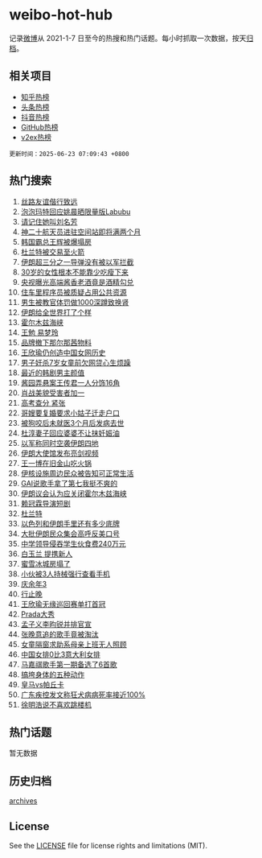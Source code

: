 # weibo-hot-hub

记录[微博](https://www.weibo.com)从 2021-1-7 日至今的热搜和热门话题。每小时抓取一次数据，按天[归档](archives)。

## 相关项目

- [知乎热榜](https://github.com/lonnyzhang423/zhihu-hot-hub)
- [头条热榜](https://github.com/lonnyzhang423/toutiao-hot-hub)
- [抖音热榜](https://github.com/lonnyzhang423/douyin-hot-hub)
- [GitHub热榜](https://github.com/lonnyzhang423/github-hot-hub)
- [v2ex热榜](https://github.com/lonnyzhang423/v2ex-hot-hub)


`更新时间：2025-06-23 07:09:43 +0800`

## 热门搜索

1. [丝路友谊偕行致远](https://m.weibo.cn/search?containerid=100103type%3D1%26t%3D10%26q%3D%23%E4%B8%9D%E8%B7%AF%E5%8F%8B%E8%B0%8A%E5%81%95%E8%A1%8C%E8%87%B4%E8%BF%9C%23&stream_entry_id=51&isnewpage=1&extparam=seat%3D1%26pos%3D0%26cate%3D10103%26c_type%3D51%26q%3D%2523%25E4%25B8%259D%25E8%25B7%25AF%25E5%258F%258B%25E8%25B0%258A%25E5%2581%2595%25E8%25A1%258C%25E8%2587%25B4%25E8%25BF%259C%2523%26filter_type%3Drealtimehot%26stream_entry_id%3D51%26dgr%3D0%26display_time%3D1750633782%26pre_seqid%3D1750633782227021783943)
1. [泡泡玛特回应姚晨晒限量版Labubu](https://m.weibo.cn/search?containerid=100103type%3D1%26t%3D10%26q%3D%23%E6%B3%A1%E6%B3%A1%E7%8E%9B%E7%89%B9%E5%9B%9E%E5%BA%94%E5%A7%9A%E6%99%A8%E6%99%92%E9%99%90%E9%87%8F%E7%89%88Labubu%23&stream_entry_id=31&isnewpage=1&extparam=seat%3D1%26pos%3D0%26cate%3D5001%26realpos%3D1%26q%3D%2523%25E6%25B3%25A1%25E6%25B3%25A1%25E7%258E%259B%25E7%2589%25B9%25E5%259B%259E%25E5%25BA%2594%25E5%25A7%259A%25E6%2599%25A8%25E6%2599%2592%25E9%2599%2590%25E9%2587%258F%25E7%2589%2588Labubu%2523%26dgr%3D0%26flag%3D0%26c_type%3D31%26lcate%3D5001%26filter_type%3Drealtimehot%26stream_entry_id%3D31%26band_rank%3D1%26display_time%3D1750633782%26pre_seqid%3D1750633782227021783943)
1. [请记住她叫刘名芳](https://m.weibo.cn/search?containerid=100103type%3D1%26t%3D10%26q%3D%23%E8%AF%B7%E8%AE%B0%E4%BD%8F%E5%A5%B9%E5%8F%AB%E5%88%98%E5%90%8D%E8%8A%B3%23&stream_entry_id=31&isnewpage=1&extparam=seat%3D1%26pos%3D1%26cate%3D5001%26realpos%3D2%26q%3D%2523%25E8%25AF%25B7%25E8%25AE%25B0%25E4%25BD%258F%25E5%25A5%25B9%25E5%258F%25AB%25E5%2588%2598%25E5%2590%258D%25E8%258A%25B3%2523%26dgr%3D0%26flag%3D32768%26c_type%3D31%26lcate%3D5001%26filter_type%3Drealtimehot%26stream_entry_id%3D31%26band_rank%3D2%26display_time%3D1750633782%26pre_seqid%3D1750633782227021783943)
1. [神二十航天员进驻空间站即将满两个月](https://m.weibo.cn/search?containerid=100103type%3D1%26t%3D10%26q%3D%23%E7%A5%9E%E4%BA%8C%E5%8D%81%E8%88%AA%E5%A4%A9%E5%91%98%E8%BF%9B%E9%A9%BB%E7%A9%BA%E9%97%B4%E7%AB%99%E5%8D%B3%E5%B0%86%E6%BB%A1%E4%B8%A4%E4%B8%AA%E6%9C%88%23&stream_entry_id=31&isnewpage=1&extparam=seat%3D1%26pos%3D2%26cate%3D5001%26realpos%3D3%26q%3D%2523%25E7%25A5%259E%25E4%25BA%258C%25E5%258D%2581%25E8%2588%25AA%25E5%25A4%25A9%25E5%2591%2598%25E8%25BF%259B%25E9%25A9%25BB%25E7%25A9%25BA%25E9%2597%25B4%25E7%25AB%2599%25E5%258D%25B3%25E5%25B0%2586%25E6%25BB%25A1%25E4%25B8%25A4%25E4%25B8%25AA%25E6%259C%2588%2523%26dgr%3D0%26flag%3D0%26c_type%3D31%26lcate%3D5001%26filter_type%3Drealtimehot%26stream_entry_id%3D31%26band_rank%3D3%26display_time%3D1750633782%26pre_seqid%3D1750633782227021783943)
1. [韩国霸总王辉被爆塌房](https://m.weibo.cn/search?containerid=100103type%3D1%26t%3D10%26q%3D%23%E9%9F%A9%E5%9B%BD%E9%9C%B8%E6%80%BB%E7%8E%8B%E8%BE%89%E8%A2%AB%E7%88%86%E5%A1%8C%E6%88%BF%23&stream_entry_id=31&isnewpage=1&extparam=seat%3D1%26pos%3D3%26cate%3D5001%26realpos%3D4%26q%3D%2523%25E9%259F%25A9%25E5%259B%25BD%25E9%259C%25B8%25E6%2580%25BB%25E7%258E%258B%25E8%25BE%2589%25E8%25A2%25AB%25E7%2588%2586%25E5%25A1%258C%25E6%2588%25BF%2523%26dgr%3D0%26flag%3D2%26c_type%3D31%26lcate%3D5001%26filter_type%3Drealtimehot%26stream_entry_id%3D31%26band_rank%3D4%26display_time%3D1750633782%26pre_seqid%3D1750633782227021783943)
1. [杜兰特被交易至火箭](https://m.weibo.cn/search?containerid=100103type%3D1%26t%3D10%26q%3D%23%E6%9D%9C%E5%85%B0%E7%89%B9%E8%A2%AB%E4%BA%A4%E6%98%93%E8%87%B3%E7%81%AB%E7%AE%AD%23&stream_entry_id=31&isnewpage=1&extparam=seat%3D1%26pos%3D4%26cate%3D5001%26realpos%3D5%26q%3D%2523%25E6%259D%259C%25E5%2585%25B0%25E7%2589%25B9%25E8%25A2%25AB%25E4%25BA%25A4%25E6%2598%2593%25E8%2587%25B3%25E7%2581%25AB%25E7%25AE%25AD%2523%26dgr%3D0%26flag%3D0%26c_type%3D31%26lcate%3D5001%26filter_type%3Drealtimehot%26stream_entry_id%3D31%26band_rank%3D5%26display_time%3D1750633782%26pre_seqid%3D1750633782227021783943)
1. [伊朗超三分之一导弹没有被以军拦截](https://m.weibo.cn/search?containerid=100103type%3D1%26t%3D10%26q%3D%23%E4%BC%8A%E6%9C%97%E8%B6%85%E4%B8%89%E5%88%86%E4%B9%8B%E4%B8%80%E5%AF%BC%E5%BC%B9%E6%B2%A1%E6%9C%89%E8%A2%AB%E4%BB%A5%E5%86%9B%E6%8B%A6%E6%88%AA%23&stream_entry_id=31&isnewpage=1&extparam=seat%3D1%26pos%3D5%26cate%3D5001%26realpos%3D6%26q%3D%2523%25E4%25BC%258A%25E6%259C%2597%25E8%25B6%2585%25E4%25B8%2589%25E5%2588%2586%25E4%25B9%258B%25E4%25B8%2580%25E5%25AF%25BC%25E5%25BC%25B9%25E6%25B2%25A1%25E6%259C%2589%25E8%25A2%25AB%25E4%25BB%25A5%25E5%2586%259B%25E6%258B%25A6%25E6%2588%25AA%2523%26dgr%3D0%26flag%3D0%26c_type%3D31%26lcate%3D5001%26filter_type%3Drealtimehot%26stream_entry_id%3D31%26band_rank%3D6%26display_time%3D1750633782%26pre_seqid%3D1750633782227021783943)
1. [30岁的女性根本不能靠少吃瘦下来](https://m.weibo.cn/search?containerid=100103type%3D1%26t%3D10%26q%3D%2330%E5%B2%81%E7%9A%84%E5%A5%B3%E6%80%A7%E6%A0%B9%E6%9C%AC%E4%B8%8D%E8%83%BD%E9%9D%A0%E5%B0%91%E5%90%83%E7%98%A6%E4%B8%8B%E6%9D%A5%23&stream_entry_id=31&isnewpage=1&extparam=seat%3D1%26pos%3D6%26cate%3D5001%26realpos%3D7%26q%3D%252330%25E5%25B2%2581%25E7%259A%2584%25E5%25A5%25B3%25E6%2580%25A7%25E6%25A0%25B9%25E6%259C%25AC%25E4%25B8%258D%25E8%2583%25BD%25E9%259D%25A0%25E5%25B0%2591%25E5%2590%2583%25E7%2598%25A6%25E4%25B8%258B%25E6%259D%25A5%2523%26dgr%3D0%26flag%3D1%26c_type%3D31%26lcate%3D5001%26filter_type%3Drealtimehot%26stream_entry_id%3D31%26band_rank%3D7%26display_time%3D1750633782%26pre_seqid%3D1750633782227021783943)
1. [央视曝光高端酱香老酒竟是酒精勾兑](https://m.weibo.cn/search?containerid=100103type%3D1%26t%3D10%26q%3D%23%E5%A4%AE%E8%A7%86%E6%9B%9D%E5%85%89%E9%AB%98%E7%AB%AF%E9%85%B1%E9%A6%99%E8%80%81%E9%85%92%E7%AB%9F%E6%98%AF%E9%85%92%E7%B2%BE%E5%8B%BE%E5%85%91%23&stream_entry_id=31&isnewpage=1&extparam=seat%3D1%26pos%3D7%26cate%3D5001%26realpos%3D8%26q%3D%2523%25E5%25A4%25AE%25E8%25A7%2586%25E6%259B%259D%25E5%2585%2589%25E9%25AB%2598%25E7%25AB%25AF%25E9%2585%25B1%25E9%25A6%2599%25E8%2580%2581%25E9%2585%2592%25E7%25AB%259F%25E6%2598%25AF%25E9%2585%2592%25E7%25B2%25BE%25E5%258B%25BE%25E5%2585%2591%2523%26dgr%3D0%26flag%3D0%26c_type%3D31%26lcate%3D5001%26filter_type%3Drealtimehot%26stream_entry_id%3D31%26band_rank%3D8%26display_time%3D1750633782%26pre_seqid%3D1750633782227021783943)
1. [住车里程序员被质疑占用公共资源](https://m.weibo.cn/search?containerid=100103type%3D1%26t%3D10%26q%3D%23%E4%BD%8F%E8%BD%A6%E9%87%8C%E7%A8%8B%E5%BA%8F%E5%91%98%E8%A2%AB%E8%B4%A8%E7%96%91%E5%8D%A0%E7%94%A8%E5%85%AC%E5%85%B1%E8%B5%84%E6%BA%90%23&stream_entry_id=31&isnewpage=1&extparam=seat%3D1%26pos%3D8%26cate%3D5001%26realpos%3D9%26q%3D%2523%25E4%25BD%258F%25E8%25BD%25A6%25E9%2587%258C%25E7%25A8%258B%25E5%25BA%258F%25E5%2591%2598%25E8%25A2%25AB%25E8%25B4%25A8%25E7%2596%2591%25E5%258D%25A0%25E7%2594%25A8%25E5%2585%25AC%25E5%2585%25B1%25E8%25B5%2584%25E6%25BA%2590%2523%26dgr%3D0%26flag%3D1%26c_type%3D31%26lcate%3D5001%26filter_type%3Drealtimehot%26stream_entry_id%3D31%26band_rank%3D9%26display_time%3D1750633782%26pre_seqid%3D1750633782227021783943)
1. [男生被教官体罚做1000深蹲致换肾](https://m.weibo.cn/search?containerid=100103type%3D1%26t%3D10%26q%3D%23%E7%94%B7%E7%94%9F%E8%A2%AB%E6%95%99%E5%AE%98%E4%BD%93%E7%BD%9A%E5%81%9A1000%E6%B7%B1%E8%B9%B2%E8%87%B4%E6%8D%A2%E8%82%BE%23&stream_entry_id=31&isnewpage=1&extparam=seat%3D1%26pos%3D9%26cate%3D5001%26realpos%3D10%26q%3D%2523%25E7%2594%25B7%25E7%2594%259F%25E8%25A2%25AB%25E6%2595%2599%25E5%25AE%2598%25E4%25BD%2593%25E7%25BD%259A%25E5%2581%259A1000%25E6%25B7%25B1%25E8%25B9%25B2%25E8%2587%25B4%25E6%258D%25A2%25E8%2582%25BE%2523%26dgr%3D0%26flag%3D0%26c_type%3D31%26lcate%3D5001%26filter_type%3Drealtimehot%26stream_entry_id%3D31%26band_rank%3D10%26display_time%3D1750633782%26pre_seqid%3D1750633782227021783943)
1. [伊朗给全世界打了个样](https://m.weibo.cn/search?containerid=100103type%3D1%26t%3D10%26q%3D%E4%BC%8A%E6%9C%97%E7%BB%99%E5%85%A8%E4%B8%96%E7%95%8C%E6%89%93%E4%BA%86%E4%B8%AA%E6%A0%B7&stream_entry_id=31&isnewpage=1&extparam=seat%3D1%26pos%3D10%26cate%3D5001%26realpos%3D11%26q%3D%25E4%25BC%258A%25E6%259C%2597%25E7%25BB%2599%25E5%2585%25A8%25E4%25B8%2596%25E7%2595%258C%25E6%2589%2593%25E4%25BA%2586%25E4%25B8%25AA%25E6%25A0%25B7%26dgr%3D0%26flag%3D2%26c_type%3D31%26lcate%3D5001%26filter_type%3Drealtimehot%26stream_entry_id%3D31%26band_rank%3D11%26display_time%3D1750633782%26pre_seqid%3D1750633782227021783943)
1. [霍尔木兹海峡](https://m.weibo.cn/search?containerid=100103type%3D1%26t%3D10%26q%3D%E9%9C%8D%E5%B0%94%E6%9C%A8%E5%85%B9%E6%B5%B7%E5%B3%A1&stream_entry_id=31&isnewpage=1&extparam=seat%3D1%26pos%3D11%26cate%3D5001%26realpos%3D12%26q%3D%25E9%259C%258D%25E5%25B0%2594%25E6%259C%25A8%25E5%2585%25B9%25E6%25B5%25B7%25E5%25B3%25A1%26dgr%3D0%26flag%3D2%26c_type%3D31%26lcate%3D5001%26filter_type%3Drealtimehot%26stream_entry_id%3D31%26band_rank%3D12%26display_time%3D1750633782%26pre_seqid%3D1750633782227021783943)
1. [王勉 易梦玲](https://m.weibo.cn/search?containerid=100103type%3D1%26t%3D10%26q%3D%E7%8E%8B%E5%8B%89+%E6%98%93%E6%A2%A6%E7%8E%B2&stream_entry_id=31&isnewpage=1&extparam=seat%3D1%26pos%3D12%26cate%3D5001%26realpos%3D13%26q%3D%25E7%258E%258B%25E5%258B%2589%2520%25E6%2598%2593%25E6%25A2%25A6%25E7%258E%25B2%26dgr%3D0%26flag%3D2%26c_type%3D31%26lcate%3D5001%26filter_type%3Drealtimehot%26stream_entry_id%3D31%26band_rank%3D13%26display_time%3D1750633782%26pre_seqid%3D1750633782227021783943)
1. [品牌撤下那尔那茜物料](https://m.weibo.cn/search?containerid=100103type%3D1%26t%3D10%26q%3D%E5%93%81%E7%89%8C%E6%92%A4%E4%B8%8B%E9%82%A3%E5%B0%94%E9%82%A3%E8%8C%9C%E7%89%A9%E6%96%99&stream_entry_id=31&isnewpage=1&extparam=seat%3D1%26pos%3D13%26cate%3D5001%26realpos%3D14%26q%3D%25E5%2593%2581%25E7%2589%258C%25E6%2592%25A4%25E4%25B8%258B%25E9%2582%25A3%25E5%25B0%2594%25E9%2582%25A3%25E8%258C%259C%25E7%2589%25A9%25E6%2596%2599%26dgr%3D0%26flag%3D0%26c_type%3D31%26lcate%3D5001%26filter_type%3Drealtimehot%26stream_entry_id%3D31%26band_rank%3D14%26display_time%3D1750633782%26pre_seqid%3D1750633782227021783943)
1. [王欣瑜仍创造中国女网历史](https://m.weibo.cn/search?containerid=100103type%3D1%26t%3D10%26q%3D%23%E7%8E%8B%E6%AC%A3%E7%91%9C%E4%BB%8D%E5%88%9B%E9%80%A0%E4%B8%AD%E5%9B%BD%E5%A5%B3%E7%BD%91%E5%8E%86%E5%8F%B2%23&stream_entry_id=31&isnewpage=1&extparam=seat%3D1%26pos%3D14%26cate%3D5001%26realpos%3D15%26q%3D%2523%25E7%258E%258B%25E6%25AC%25A3%25E7%2591%259C%25E4%25BB%258D%25E5%2588%259B%25E9%2580%25A0%25E4%25B8%25AD%25E5%259B%25BD%25E5%25A5%25B3%25E7%25BD%2591%25E5%258E%2586%25E5%258F%25B2%2523%26dgr%3D0%26flag%3D0%26c_type%3D31%26lcate%3D5001%26filter_type%3Drealtimehot%26stream_entry_id%3D31%26band_rank%3D15%26display_time%3D1750633782%26pre_seqid%3D1750633782227021783943)
1. [男子奸杀7岁女童前欠网贷心生烦躁](https://m.weibo.cn/search?containerid=100103type%3D1%26t%3D10%26q%3D%23%E7%94%B7%E5%AD%90%E5%A5%B8%E6%9D%807%E5%B2%81%E5%A5%B3%E7%AB%A5%E5%89%8D%E6%AC%A0%E7%BD%91%E8%B4%B7%E5%BF%83%E7%94%9F%E7%83%A6%E8%BA%81%23&stream_entry_id=31&isnewpage=1&extparam=seat%3D1%26pos%3D15%26cate%3D5001%26realpos%3D16%26q%3D%2523%25E7%2594%25B7%25E5%25AD%2590%25E5%25A5%25B8%25E6%259D%25807%25E5%25B2%2581%25E5%25A5%25B3%25E7%25AB%25A5%25E5%2589%258D%25E6%25AC%25A0%25E7%25BD%2591%25E8%25B4%25B7%25E5%25BF%2583%25E7%2594%259F%25E7%2583%25A6%25E8%25BA%2581%2523%26dgr%3D0%26flag%3D0%26c_type%3D31%26lcate%3D5001%26filter_type%3Drealtimehot%26stream_entry_id%3D31%26band_rank%3D16%26display_time%3D1750633782%26pre_seqid%3D1750633782227021783943)
1. [最近的韩剧男主颜值](https://m.weibo.cn/search?containerid=100103type%3D1%26t%3D10%26q%3D%23%E6%9C%80%E8%BF%91%E7%9A%84%E9%9F%A9%E5%89%A7%E7%94%B7%E4%B8%BB%E9%A2%9C%E5%80%BC%23&stream_entry_id=31&isnewpage=1&extparam=seat%3D1%26pos%3D16%26cate%3D5001%26realpos%3D17%26q%3D%2523%25E6%259C%2580%25E8%25BF%2591%25E7%259A%2584%25E9%259F%25A9%25E5%2589%25A7%25E7%2594%25B7%25E4%25B8%25BB%25E9%25A2%259C%25E5%2580%25BC%2523%26dgr%3D0%26flag%3D0%26c_type%3D31%26lcate%3D5001%26filter_type%3Drealtimehot%26stream_entry_id%3D31%26band_rank%3D17%26display_time%3D1750633782%26pre_seqid%3D1750633782227021783943)
1. [酱园弄悬案王传君一人分饰16角](https://m.weibo.cn/search?containerid=100103type%3D1%26t%3D10%26q%3D%E9%85%B1%E5%9B%AD%E5%BC%84%E6%82%AC%E6%A1%88%E7%8E%8B%E4%BC%A0%E5%90%9B%E4%B8%80%E4%BA%BA%E5%88%86%E9%A5%B016%E8%A7%92&stream_entry_id=31&isnewpage=1&extparam=seat%3D1%26pos%3D17%26cate%3D5001%26realpos%3D18%26q%3D%25E9%2585%25B1%25E5%259B%25AD%25E5%25BC%2584%25E6%2582%25AC%25E6%25A1%2588%25E7%258E%258B%25E4%25BC%25A0%25E5%2590%259B%25E4%25B8%2580%25E4%25BA%25BA%25E5%2588%2586%25E9%25A5%25B016%25E8%25A7%2592%26dgr%3D0%26flag%3D0%26c_type%3D31%26lcate%3D5001%26filter_type%3Drealtimehot%26stream_entry_id%3D31%26band_rank%3D18%26display_time%3D1750633782%26pre_seqid%3D1750633782227021783943)
1. [肖战美貌受害者加一](https://m.weibo.cn/search?containerid=100103type%3D1%26t%3D10%26q%3D%E8%82%96%E6%88%98%E7%BE%8E%E8%B2%8C%E5%8F%97%E5%AE%B3%E8%80%85%E5%8A%A0%E4%B8%80&stream_entry_id=31&isnewpage=1&extparam=seat%3D1%26pos%3D18%26cate%3D5001%26realpos%3D19%26q%3D%25E8%2582%2596%25E6%2588%2598%25E7%25BE%258E%25E8%25B2%258C%25E5%258F%2597%25E5%25AE%25B3%25E8%2580%2585%25E5%258A%25A0%25E4%25B8%2580%26dgr%3D0%26flag%3D0%26c_type%3D31%26lcate%3D5001%26filter_type%3Drealtimehot%26stream_entry_id%3D31%26band_rank%3D19%26display_time%3D1750633782%26pre_seqid%3D1750633782227021783943)
1. [高考查分 紧张](https://m.weibo.cn/search?containerid=100103type%3D1%26t%3D10%26q%3D%E9%AB%98%E8%80%83%E6%9F%A5%E5%88%86+%E7%B4%A7%E5%BC%A0&stream_entry_id=31&isnewpage=1&extparam=seat%3D1%26pos%3D19%26cate%3D5001%26realpos%3D20%26q%3D%25E9%25AB%2598%25E8%2580%2583%25E6%259F%25A5%25E5%2588%2586%2520%25E7%25B4%25A7%25E5%25BC%25A0%26dgr%3D0%26flag%3D0%26c_type%3D31%26lcate%3D5001%26filter_type%3Drealtimehot%26stream_entry_id%3D31%26band_rank%3D20%26display_time%3D1750633782%26pre_seqid%3D1750633782227021783943)
1. [哥嫂要复婚要求小姑子迁走户口](https://m.weibo.cn/search?containerid=100103type%3D1%26t%3D10%26q%3D%23%E5%93%A5%E5%AB%82%E8%A6%81%E5%A4%8D%E5%A9%9A%E8%A6%81%E6%B1%82%E5%B0%8F%E5%A7%91%E5%AD%90%E8%BF%81%E8%B5%B0%E6%88%B7%E5%8F%A3%23&stream_entry_id=31&isnewpage=1&extparam=seat%3D1%26pos%3D20%26cate%3D5001%26realpos%3D21%26q%3D%2523%25E5%2593%25A5%25E5%25AB%2582%25E8%25A6%2581%25E5%25A4%258D%25E5%25A9%259A%25E8%25A6%2581%25E6%25B1%2582%25E5%25B0%258F%25E5%25A7%2591%25E5%25AD%2590%25E8%25BF%2581%25E8%25B5%25B0%25E6%2588%25B7%25E5%258F%25A3%2523%26dgr%3D0%26flag%3D0%26c_type%3D31%26lcate%3D5001%26filter_type%3Drealtimehot%26stream_entry_id%3D31%26band_rank%3D21%26display_time%3D1750633782%26pre_seqid%3D1750633782227021783943)
1. [被狗咬后未就医3个月后发病去世](https://m.weibo.cn/search?containerid=100103type%3D1%26t%3D10%26q%3D%23%E8%A2%AB%E7%8B%97%E5%92%AC%E5%90%8E%E6%9C%AA%E5%B0%B1%E5%8C%BB3%E4%B8%AA%E6%9C%88%E5%90%8E%E5%8F%91%E7%97%85%E5%8E%BB%E4%B8%96%23&stream_entry_id=31&isnewpage=1&extparam=seat%3D1%26pos%3D21%26cate%3D5001%26realpos%3D22%26q%3D%2523%25E8%25A2%25AB%25E7%258B%2597%25E5%2592%25AC%25E5%2590%258E%25E6%259C%25AA%25E5%25B0%25B1%25E5%258C%25BB3%25E4%25B8%25AA%25E6%259C%2588%25E5%2590%258E%25E5%258F%2591%25E7%2597%2585%25E5%258E%25BB%25E4%25B8%2596%2523%26dgr%3D0%26flag%3D0%26c_type%3D31%26lcate%3D5001%26filter_type%3Drealtimehot%26stream_entry_id%3D31%26band_rank%3D22%26display_time%3D1750633782%26pre_seqid%3D1750633782227021783943)
1. [杜淳妻子回应婆婆不让抹妊娠油](https://m.weibo.cn/search?containerid=100103type%3D1%26t%3D10%26q%3D%23%E6%9D%9C%E6%B7%B3%E5%A6%BB%E5%AD%90%E5%9B%9E%E5%BA%94%E5%A9%86%E5%A9%86%E4%B8%8D%E8%AE%A9%E6%8A%B9%E5%A6%8A%E5%A8%A0%E6%B2%B9%23&stream_entry_id=31&isnewpage=1&extparam=seat%3D1%26pos%3D22%26cate%3D5001%26realpos%3D23%26q%3D%2523%25E6%259D%259C%25E6%25B7%25B3%25E5%25A6%25BB%25E5%25AD%2590%25E5%259B%259E%25E5%25BA%2594%25E5%25A9%2586%25E5%25A9%2586%25E4%25B8%258D%25E8%25AE%25A9%25E6%258A%25B9%25E5%25A6%258A%25E5%25A8%25A0%25E6%25B2%25B9%2523%26dgr%3D0%26flag%3D1%26c_type%3D31%26lcate%3D5001%26filter_type%3Drealtimehot%26stream_entry_id%3D31%26band_rank%3D23%26display_time%3D1750633782%26pre_seqid%3D1750633782227021783943)
1. [以军称同时空袭伊朗四地](https://m.weibo.cn/search?containerid=100103type%3D1%26t%3D10%26q%3D%23%E4%BB%A5%E5%86%9B%E7%A7%B0%E5%90%8C%E6%97%B6%E7%A9%BA%E8%A2%AD%E4%BC%8A%E6%9C%97%E5%9B%9B%E5%9C%B0%23&stream_entry_id=31&isnewpage=1&extparam=seat%3D1%26pos%3D23%26cate%3D5001%26realpos%3D24%26q%3D%2523%25E4%25BB%25A5%25E5%2586%259B%25E7%25A7%25B0%25E5%2590%258C%25E6%2597%25B6%25E7%25A9%25BA%25E8%25A2%25AD%25E4%25BC%258A%25E6%259C%2597%25E5%259B%259B%25E5%259C%25B0%2523%26dgr%3D0%26flag%3D1%26c_type%3D31%26lcate%3D5001%26filter_type%3Drealtimehot%26stream_entry_id%3D31%26band_rank%3D24%26display_time%3D1750633782%26pre_seqid%3D1750633782227021783943)
1. [伊朗大使馆发布亮剑视频](https://m.weibo.cn/search?containerid=100103type%3D1%26t%3D10%26q%3D%23%E4%BC%8A%E6%9C%97%E5%A4%A7%E4%BD%BF%E9%A6%86%E5%8F%91%E5%B8%83%E4%BA%AE%E5%89%91%E8%A7%86%E9%A2%91%23&stream_entry_id=31&isnewpage=1&extparam=seat%3D1%26pos%3D24%26cate%3D5001%26realpos%3D25%26q%3D%2523%25E4%25BC%258A%25E6%259C%2597%25E5%25A4%25A7%25E4%25BD%25BF%25E9%25A6%2586%25E5%258F%2591%25E5%25B8%2583%25E4%25BA%25AE%25E5%2589%2591%25E8%25A7%2586%25E9%25A2%2591%2523%26dgr%3D0%26flag%3D0%26c_type%3D31%26lcate%3D5001%26filter_type%3Drealtimehot%26stream_entry_id%3D31%26band_rank%3D25%26display_time%3D1750633782%26pre_seqid%3D1750633782227021783943)
1. [王一博在旧金山吃火锅](https://m.weibo.cn/search?containerid=100103type%3D1%26t%3D10%26q%3D%23%E7%8E%8B%E4%B8%80%E5%8D%9A%E5%9C%A8%E6%97%A7%E9%87%91%E5%B1%B1%E5%90%83%E7%81%AB%E9%94%85%23&stream_entry_id=31&isnewpage=1&extparam=seat%3D1%26pos%3D25%26cate%3D5001%26realpos%3D26%26q%3D%2523%25E7%258E%258B%25E4%25B8%2580%25E5%258D%259A%25E5%259C%25A8%25E6%2597%25A7%25E9%2587%2591%25E5%25B1%25B1%25E5%2590%2583%25E7%2581%25AB%25E9%2594%2585%2523%26dgr%3D0%26flag%3D1%26c_type%3D31%26lcate%3D5001%26filter_type%3Drealtimehot%26stream_entry_id%3D31%26band_rank%3D26%26display_time%3D1750633782%26pre_seqid%3D1750633782227021783943)
1. [伊核设施周边民众被告知可正常生活](https://m.weibo.cn/search?containerid=100103type%3D1%26t%3D10%26q%3D%23%E4%BC%8A%E6%A0%B8%E8%AE%BE%E6%96%BD%E5%91%A8%E8%BE%B9%E6%B0%91%E4%BC%97%E8%A2%AB%E5%91%8A%E7%9F%A5%E5%8F%AF%E6%AD%A3%E5%B8%B8%E7%94%9F%E6%B4%BB%23&stream_entry_id=31&isnewpage=1&extparam=seat%3D1%26pos%3D26%26cate%3D5001%26realpos%3D27%26q%3D%2523%25E4%25BC%258A%25E6%25A0%25B8%25E8%25AE%25BE%25E6%2596%25BD%25E5%2591%25A8%25E8%25BE%25B9%25E6%25B0%2591%25E4%25BC%2597%25E8%25A2%25AB%25E5%2591%258A%25E7%259F%25A5%25E5%258F%25AF%25E6%25AD%25A3%25E5%25B8%25B8%25E7%2594%259F%25E6%25B4%25BB%2523%26dgr%3D0%26flag%3D0%26c_type%3D31%26lcate%3D5001%26filter_type%3Drealtimehot%26stream_entry_id%3D31%26band_rank%3D27%26display_time%3D1750633782%26pre_seqid%3D1750633782227021783943)
1. [GAI说歌手拿了第七我挺不爽的](https://m.weibo.cn/search?containerid=100103type%3D1%26t%3D10%26q%3DGAI%E8%AF%B4%E6%AD%8C%E6%89%8B%E6%8B%BF%E4%BA%86%E7%AC%AC%E4%B8%83%E6%88%91%E6%8C%BA%E4%B8%8D%E7%88%BD%E7%9A%84&stream_entry_id=31&isnewpage=1&extparam=seat%3D1%26pos%3D27%26cate%3D5001%26realpos%3D28%26q%3DGAI%25E8%25AF%25B4%25E6%25AD%258C%25E6%2589%258B%25E6%258B%25BF%25E4%25BA%2586%25E7%25AC%25AC%25E4%25B8%2583%25E6%2588%2591%25E6%258C%25BA%25E4%25B8%258D%25E7%2588%25BD%25E7%259A%2584%26dgr%3D0%26flag%3D0%26c_type%3D31%26lcate%3D5001%26filter_type%3Drealtimehot%26stream_entry_id%3D31%26band_rank%3D28%26display_time%3D1750633782%26pre_seqid%3D1750633782227021783943)
1. [伊朗议会认为应关闭霍尔木兹海峡](https://m.weibo.cn/search?containerid=100103type%3D1%26t%3D10%26q%3D%23%E4%BC%8A%E6%9C%97%E8%AE%AE%E4%BC%9A%E8%AE%A4%E4%B8%BA%E5%BA%94%E5%85%B3%E9%97%AD%E9%9C%8D%E5%B0%94%E6%9C%A8%E5%85%B9%E6%B5%B7%E5%B3%A1%23&stream_entry_id=31&isnewpage=1&extparam=seat%3D1%26pos%3D28%26cate%3D5001%26realpos%3D29%26q%3D%2523%25E4%25BC%258A%25E6%259C%2597%25E8%25AE%25AE%25E4%25BC%259A%25E8%25AE%25A4%25E4%25B8%25BA%25E5%25BA%2594%25E5%2585%25B3%25E9%2597%25AD%25E9%259C%258D%25E5%25B0%2594%25E6%259C%25A8%25E5%2585%25B9%25E6%25B5%25B7%25E5%25B3%25A1%2523%26dgr%3D0%26flag%3D0%26c_type%3D31%26lcate%3D5001%26filter_type%3Drealtimehot%26stream_entry_id%3D31%26band_rank%3D29%26display_time%3D1750633782%26pre_seqid%3D1750633782227021783943)
1. [赖冠霖导演短剧](https://m.weibo.cn/search?containerid=100103type%3D1%26t%3D10%26q%3D%23%E8%B5%96%E5%86%A0%E9%9C%96%E5%AF%BC%E6%BC%94%E7%9F%AD%E5%89%A7%23&stream_entry_id=31&isnewpage=1&extparam=seat%3D1%26pos%3D29%26cate%3D5001%26realpos%3D30%26q%3D%2523%25E8%25B5%2596%25E5%2586%25A0%25E9%259C%2596%25E5%25AF%25BC%25E6%25BC%2594%25E7%259F%25AD%25E5%2589%25A7%2523%26dgr%3D0%26flag%3D1%26c_type%3D31%26lcate%3D5001%26filter_type%3Drealtimehot%26stream_entry_id%3D31%26band_rank%3D30%26display_time%3D1750633782%26pre_seqid%3D1750633782227021783943)
1. [杜兰特](https://m.weibo.cn/search?containerid=100103type%3D1%26t%3D10%26q%3D%E6%9D%9C%E5%85%B0%E7%89%B9&stream_entry_id=31&isnewpage=1&extparam=seat%3D1%26pos%3D30%26cate%3D5001%26realpos%3D31%26q%3D%25E6%259D%259C%25E5%2585%25B0%25E7%2589%25B9%26dgr%3D0%26flag%3D0%26c_type%3D31%26lcate%3D5001%26filter_type%3Drealtimehot%26stream_entry_id%3D31%26band_rank%3D31%26display_time%3D1750633782%26pre_seqid%3D1750633782227021783943)
1. [以色列和伊朗手里还有多少底牌](https://m.weibo.cn/search?containerid=100103type%3D1%26t%3D10%26q%3D%23%E4%BB%A5%E8%89%B2%E5%88%97%E5%92%8C%E4%BC%8A%E6%9C%97%E6%89%8B%E9%87%8C%E8%BF%98%E6%9C%89%E5%A4%9A%E5%B0%91%E5%BA%95%E7%89%8C%23&stream_entry_id=31&isnewpage=1&extparam=seat%3D1%26pos%3D31%26cate%3D5001%26realpos%3D32%26q%3D%2523%25E4%25BB%25A5%25E8%2589%25B2%25E5%2588%2597%25E5%2592%258C%25E4%25BC%258A%25E6%259C%2597%25E6%2589%258B%25E9%2587%258C%25E8%25BF%2598%25E6%259C%2589%25E5%25A4%259A%25E5%25B0%2591%25E5%25BA%2595%25E7%2589%258C%2523%26dgr%3D0%26flag%3D0%26c_type%3D31%26lcate%3D5001%26filter_type%3Drealtimehot%26stream_entry_id%3D31%26band_rank%3D32%26display_time%3D1750633782%26pre_seqid%3D1750633782227021783943)
1. [大批伊朗民众集会高呼反美口号](https://m.weibo.cn/search?containerid=100103type%3D1%26t%3D10%26q%3D%23%E5%A4%A7%E6%89%B9%E4%BC%8A%E6%9C%97%E6%B0%91%E4%BC%97%E9%9B%86%E4%BC%9A%E9%AB%98%E5%91%BC%E5%8F%8D%E7%BE%8E%E5%8F%A3%E5%8F%B7%23&stream_entry_id=31&isnewpage=1&extparam=seat%3D1%26pos%3D32%26cate%3D5001%26realpos%3D33%26q%3D%2523%25E5%25A4%25A7%25E6%2589%25B9%25E4%25BC%258A%25E6%259C%2597%25E6%25B0%2591%25E4%25BC%2597%25E9%259B%2586%25E4%25BC%259A%25E9%25AB%2598%25E5%2591%25BC%25E5%258F%258D%25E7%25BE%258E%25E5%258F%25A3%25E5%258F%25B7%2523%26dgr%3D0%26flag%3D0%26c_type%3D31%26lcate%3D5001%26filter_type%3Drealtimehot%26stream_entry_id%3D31%26band_rank%3D33%26display_time%3D1750633782%26pre_seqid%3D1750633782227021783943)
1. [中学领导侵吞学生伙食费240万元](https://m.weibo.cn/search?containerid=100103type%3D1%26t%3D10%26q%3D%23%E4%B8%AD%E5%AD%A6%E9%A2%86%E5%AF%BC%E4%BE%B5%E5%90%9E%E5%AD%A6%E7%94%9F%E4%BC%99%E9%A3%9F%E8%B4%B9240%E4%B8%87%E5%85%83%23&stream_entry_id=31&isnewpage=1&extparam=seat%3D1%26pos%3D33%26cate%3D5001%26realpos%3D34%26q%3D%2523%25E4%25B8%25AD%25E5%25AD%25A6%25E9%25A2%2586%25E5%25AF%25BC%25E4%25BE%25B5%25E5%2590%259E%25E5%25AD%25A6%25E7%2594%259F%25E4%25BC%2599%25E9%25A3%259F%25E8%25B4%25B9240%25E4%25B8%2587%25E5%2585%2583%2523%26dgr%3D0%26flag%3D0%26c_type%3D31%26lcate%3D5001%26filter_type%3Drealtimehot%26stream_entry_id%3D31%26band_rank%3D34%26display_time%3D1750633782%26pre_seqid%3D1750633782227021783943)
1. [白玉兰 提携新人](https://m.weibo.cn/search?containerid=100103type%3D1%26t%3D10%26q%3D%E7%99%BD%E7%8E%89%E5%85%B0+%E6%8F%90%E6%90%BA%E6%96%B0%E4%BA%BA&stream_entry_id=31&isnewpage=1&extparam=seat%3D1%26pos%3D34%26cate%3D5001%26realpos%3D35%26q%3D%25E7%2599%25BD%25E7%258E%2589%25E5%2585%25B0%2520%25E6%258F%2590%25E6%2590%25BA%25E6%2596%25B0%25E4%25BA%25BA%26dgr%3D0%26flag%3D0%26c_type%3D31%26lcate%3D5001%26filter_type%3Drealtimehot%26stream_entry_id%3D31%26band_rank%3D35%26display_time%3D1750633782%26pre_seqid%3D1750633782227021783943)
1. [蜜雪冰城房塌了](https://m.weibo.cn/search?containerid=100103type%3D1%26t%3D10%26q%3D%E8%9C%9C%E9%9B%AA%E5%86%B0%E5%9F%8E%E6%88%BF%E5%A1%8C%E4%BA%86&stream_entry_id=31&isnewpage=1&extparam=seat%3D1%26pos%3D35%26cate%3D5001%26realpos%3D36%26q%3D%25E8%259C%259C%25E9%259B%25AA%25E5%2586%25B0%25E5%259F%258E%25E6%2588%25BF%25E5%25A1%258C%25E4%25BA%2586%26dgr%3D0%26flag%3D0%26c_type%3D31%26lcate%3D5001%26filter_type%3Drealtimehot%26stream_entry_id%3D31%26band_rank%3D36%26display_time%3D1750633782%26pre_seqid%3D1750633782227021783943)
1. [小伙被3人持械强行查看手机](https://m.weibo.cn/search?containerid=100103type%3D1%26t%3D10%26q%3D%23%E5%B0%8F%E4%BC%99%E8%A2%AB3%E4%BA%BA%E6%8C%81%E6%A2%B0%E5%BC%BA%E8%A1%8C%E6%9F%A5%E7%9C%8B%E6%89%8B%E6%9C%BA%23&stream_entry_id=31&isnewpage=1&extparam=seat%3D1%26pos%3D36%26cate%3D5001%26realpos%3D37%26q%3D%2523%25E5%25B0%258F%25E4%25BC%2599%25E8%25A2%25AB3%25E4%25BA%25BA%25E6%258C%2581%25E6%25A2%25B0%25E5%25BC%25BA%25E8%25A1%258C%25E6%259F%25A5%25E7%259C%258B%25E6%2589%258B%25E6%259C%25BA%2523%26dgr%3D0%26flag%3D1%26c_type%3D31%26lcate%3D5001%26filter_type%3Drealtimehot%26stream_entry_id%3D31%26band_rank%3D37%26display_time%3D1750633782%26pre_seqid%3D1750633782227021783943)
1. [庆余年3](https://m.weibo.cn/search?containerid=100103type%3D1%26t%3D10%26q%3D%E5%BA%86%E4%BD%99%E5%B9%B43&stream_entry_id=31&isnewpage=1&extparam=seat%3D1%26pos%3D37%26cate%3D5001%26realpos%3D38%26q%3D%25E5%25BA%2586%25E4%25BD%2599%25E5%25B9%25B43%26dgr%3D0%26flag%3D0%26c_type%3D31%26lcate%3D5001%26filter_type%3Drealtimehot%26stream_entry_id%3D31%26band_rank%3D38%26display_time%3D1750633782%26pre_seqid%3D1750633782227021783943)
1. [行止晚](https://m.weibo.cn/search?containerid=100103type%3D1%26t%3D10%26q%3D%E8%A1%8C%E6%AD%A2%E6%99%9A&stream_entry_id=31&isnewpage=1&extparam=seat%3D1%26pos%3D38%26cate%3D5001%26realpos%3D39%26q%3D%25E8%25A1%258C%25E6%25AD%25A2%25E6%2599%259A%26dgr%3D0%26flag%3D0%26c_type%3D31%26lcate%3D5001%26filter_type%3Drealtimehot%26stream_entry_id%3D31%26band_rank%3D39%26display_time%3D1750633782%26pre_seqid%3D1750633782227021783943)
1. [王欣瑜无缘巡回赛单打首冠](https://m.weibo.cn/search?containerid=100103type%3D1%26t%3D10%26q%3D%23%E7%8E%8B%E6%AC%A3%E7%91%9C%E6%97%A0%E7%BC%98%E5%B7%A1%E5%9B%9E%E8%B5%9B%E5%8D%95%E6%89%93%E9%A6%96%E5%86%A0%23&stream_entry_id=31&isnewpage=1&extparam=seat%3D1%26pos%3D39%26cate%3D5001%26realpos%3D40%26q%3D%2523%25E7%258E%258B%25E6%25AC%25A3%25E7%2591%259C%25E6%2597%25A0%25E7%25BC%2598%25E5%25B7%25A1%25E5%259B%259E%25E8%25B5%259B%25E5%258D%2595%25E6%2589%2593%25E9%25A6%2596%25E5%2586%25A0%2523%26dgr%3D0%26flag%3D1%26c_type%3D31%26lcate%3D5001%26filter_type%3Drealtimehot%26stream_entry_id%3D31%26band_rank%3D40%26display_time%3D1750633782%26pre_seqid%3D1750633782227021783943)
1. [Prada大秀](https://m.weibo.cn/search?containerid=100103type%3D1%26t%3D10%26q%3DPrada%E5%A4%A7%E7%A7%80&stream_entry_id=31&isnewpage=1&extparam=seat%3D1%26pos%3D40%26cate%3D5001%26realpos%3D41%26q%3DPrada%25E5%25A4%25A7%25E7%25A7%2580%26dgr%3D0%26flag%3D0%26c_type%3D31%26lcate%3D5001%26filter_type%3Drealtimehot%26stream_entry_id%3D31%26band_rank%3D41%26display_time%3D1750633782%26pre_seqid%3D1750633782227021783943)
1. [孟子义李昀锐并排官宣](https://m.weibo.cn/search?containerid=100103type%3D1%26t%3D10%26q%3D%23%E5%AD%9F%E5%AD%90%E4%B9%89%E6%9D%8E%E6%98%80%E9%94%90%E5%B9%B6%E6%8E%92%E5%AE%98%E5%AE%A3%23&stream_entry_id=31&isnewpage=1&extparam=seat%3D1%26pos%3D41%26cate%3D5001%26realpos%3D42%26q%3D%2523%25E5%25AD%259F%25E5%25AD%2590%25E4%25B9%2589%25E6%259D%258E%25E6%2598%2580%25E9%2594%2590%25E5%25B9%25B6%25E6%258E%2592%25E5%25AE%2598%25E5%25AE%25A3%2523%26dgr%3D0%26flag%3D1%26c_type%3D31%26lcate%3D5001%26filter_type%3Drealtimehot%26stream_entry_id%3D31%26band_rank%3D42%26display_time%3D1750633782%26pre_seqid%3D1750633782227021783943)
1. [张晚意追的歌手竟被淘汰](https://m.weibo.cn/search?containerid=100103type%3D1%26t%3D10%26q%3D%E5%BC%A0%E6%99%9A%E6%84%8F%E8%BF%BD%E7%9A%84%E6%AD%8C%E6%89%8B%E7%AB%9F%E8%A2%AB%E6%B7%98%E6%B1%B0&stream_entry_id=31&isnewpage=1&extparam=seat%3D1%26pos%3D42%26cate%3D5001%26realpos%3D43%26q%3D%25E5%25BC%25A0%25E6%2599%259A%25E6%2584%258F%25E8%25BF%25BD%25E7%259A%2584%25E6%25AD%258C%25E6%2589%258B%25E7%25AB%259F%25E8%25A2%25AB%25E6%25B7%2598%25E6%25B1%25B0%26dgr%3D0%26flag%3D0%26c_type%3D31%26lcate%3D5001%26filter_type%3Drealtimehot%26stream_entry_id%3D31%26band_rank%3D43%26display_time%3D1750633782%26pre_seqid%3D1750633782227021783943)
1. [女童隔窗求助系母亲上班无人照顾](https://m.weibo.cn/search?containerid=100103type%3D1%26t%3D10%26q%3D%23%E5%A5%B3%E7%AB%A5%E9%9A%94%E7%AA%97%E6%B1%82%E5%8A%A9%E7%B3%BB%E6%AF%8D%E4%BA%B2%E4%B8%8A%E7%8F%AD%E6%97%A0%E4%BA%BA%E7%85%A7%E9%A1%BE%23&stream_entry_id=31&isnewpage=1&extparam=seat%3D1%26pos%3D43%26cate%3D5001%26realpos%3D44%26q%3D%2523%25E5%25A5%25B3%25E7%25AB%25A5%25E9%259A%2594%25E7%25AA%2597%25E6%25B1%2582%25E5%258A%25A9%25E7%25B3%25BB%25E6%25AF%258D%25E4%25BA%25B2%25E4%25B8%258A%25E7%258F%25AD%25E6%2597%25A0%25E4%25BA%25BA%25E7%2585%25A7%25E9%25A1%25BE%2523%26dgr%3D0%26flag%3D0%26c_type%3D31%26lcate%3D5001%26filter_type%3Drealtimehot%26stream_entry_id%3D31%26band_rank%3D44%26display_time%3D1750633782%26pre_seqid%3D1750633782227021783943)
1. [中国女排0比3意大利女排](https://m.weibo.cn/search?containerid=100103type%3D1%26t%3D10%26q%3D%23%E4%B8%AD%E5%9B%BD%E5%A5%B3%E6%8E%920%E6%AF%943%E6%84%8F%E5%A4%A7%E5%88%A9%E5%A5%B3%E6%8E%92%23&stream_entry_id=31&isnewpage=1&extparam=seat%3D1%26pos%3D44%26cate%3D5001%26realpos%3D45%26q%3D%2523%25E4%25B8%25AD%25E5%259B%25BD%25E5%25A5%25B3%25E6%258E%25920%25E6%25AF%25943%25E6%2584%258F%25E5%25A4%25A7%25E5%2588%25A9%25E5%25A5%25B3%25E6%258E%2592%2523%26dgr%3D0%26flag%3D0%26c_type%3D31%26lcate%3D5001%26filter_type%3Drealtimehot%26stream_entry_id%3D31%26band_rank%3D45%26display_time%3D1750633782%26pre_seqid%3D1750633782227021783943)
1. [马嘉祺歌手第一期备选了6首歌](https://m.weibo.cn/search?containerid=100103type%3D1%26t%3D10%26q%3D%23%E9%A9%AC%E5%98%89%E7%A5%BA%E6%AD%8C%E6%89%8B%E7%AC%AC%E4%B8%80%E6%9C%9F%E5%A4%87%E9%80%89%E4%BA%866%E9%A6%96%E6%AD%8C%23&stream_entry_id=31&isnewpage=1&extparam=seat%3D1%26pos%3D45%26cate%3D5001%26realpos%3D46%26q%3D%2523%25E9%25A9%25AC%25E5%2598%2589%25E7%25A5%25BA%25E6%25AD%258C%25E6%2589%258B%25E7%25AC%25AC%25E4%25B8%2580%25E6%259C%259F%25E5%25A4%2587%25E9%2580%2589%25E4%25BA%25866%25E9%25A6%2596%25E6%25AD%258C%2523%26dgr%3D0%26flag%3D0%26c_type%3D31%26lcate%3D5001%26filter_type%3Drealtimehot%26stream_entry_id%3D31%26band_rank%3D46%26display_time%3D1750633782%26pre_seqid%3D1750633782227021783943)
1. [搞垮身体的五种动作](https://m.weibo.cn/search?containerid=100103type%3D1%26t%3D10%26q%3D%E6%90%9E%E5%9E%AE%E8%BA%AB%E4%BD%93%E7%9A%84%E4%BA%94%E7%A7%8D%E5%8A%A8%E4%BD%9C&stream_entry_id=31&isnewpage=1&extparam=seat%3D1%26pos%3D46%26cate%3D5001%26realpos%3D47%26q%3D%25E6%2590%259E%25E5%259E%25AE%25E8%25BA%25AB%25E4%25BD%2593%25E7%259A%2584%25E4%25BA%2594%25E7%25A7%258D%25E5%258A%25A8%25E4%25BD%259C%26dgr%3D0%26flag%3D1%26c_type%3D31%26lcate%3D5001%26filter_type%3Drealtimehot%26stream_entry_id%3D31%26band_rank%3D47%26display_time%3D1750633782%26pre_seqid%3D1750633782227021783943)
1. [皇马vs帕丘卡](https://m.weibo.cn/search?containerid=100103type%3D1%26t%3D10%26q%3D%23%E7%9A%87%E9%A9%ACvs%E5%B8%95%E4%B8%98%E5%8D%A1%23&stream_entry_id=31&isnewpage=1&extparam=seat%3D1%26pos%3D47%26cate%3D5001%26realpos%3D48%26q%3D%2523%25E7%259A%2587%25E9%25A9%25ACvs%25E5%25B8%2595%25E4%25B8%2598%25E5%258D%25A1%2523%26dgr%3D0%26flag%3D1%26c_type%3D31%26lcate%3D5001%26filter_type%3Drealtimehot%26stream_entry_id%3D31%26band_rank%3D48%26display_time%3D1750633782%26pre_seqid%3D1750633782227021783943)
1. [广东疾控发文称狂犬病病死率接近100%](https://m.weibo.cn/search?containerid=100103type%3D1%26t%3D10%26q%3D%23%E5%B9%BF%E4%B8%9C%E7%96%BE%E6%8E%A7%E5%8F%91%E6%96%87%E7%A7%B0%E7%8B%82%E7%8A%AC%E7%97%85%E7%97%85%E6%AD%BB%E7%8E%87%E6%8E%A5%E8%BF%91100%25%23&stream_entry_id=31&isnewpage=1&extparam=seat%3D1%26pos%3D48%26cate%3D5001%26realpos%3D49%26q%3D%2523%25E5%25B9%25BF%25E4%25B8%259C%25E7%2596%25BE%25E6%258E%25A7%25E5%258F%2591%25E6%2596%2587%25E7%25A7%25B0%25E7%258B%2582%25E7%258A%25AC%25E7%2597%2585%25E7%2597%2585%25E6%25AD%25BB%25E7%258E%2587%25E6%258E%25A5%25E8%25BF%2591100%2525%2523%26dgr%3D0%26flag%3D0%26c_type%3D31%26lcate%3D5001%26filter_type%3Drealtimehot%26stream_entry_id%3D31%26band_rank%3D49%26display_time%3D1750633782%26pre_seqid%3D1750633782227021783943)
1. [徐明浩说不喜欢跳楼机](https://m.weibo.cn/search?containerid=100103type%3D1%26t%3D10%26q%3D%23%E5%BE%90%E6%98%8E%E6%B5%A9%E8%AF%B4%E4%B8%8D%E5%96%9C%E6%AC%A2%E8%B7%B3%E6%A5%BC%E6%9C%BA%23&stream_entry_id=31&isnewpage=1&extparam=seat%3D1%26pos%3D49%26cate%3D5001%26realpos%3D50%26q%3D%2523%25E5%25BE%2590%25E6%2598%258E%25E6%25B5%25A9%25E8%25AF%25B4%25E4%25B8%258D%25E5%2596%259C%25E6%25AC%25A2%25E8%25B7%25B3%25E6%25A5%25BC%25E6%259C%25BA%2523%26dgr%3D0%26flag%3D0%26c_type%3D31%26lcate%3D5001%26filter_type%3Drealtimehot%26stream_entry_id%3D31%26band_rank%3D50%26display_time%3D1750633782%26pre_seqid%3D1750633782227021783943)

## 热门话题

暂无数据

## 历史归档

[archives](archives)

## License

See the [LICENSE](LICENSE) file for license rights and limitations (MIT).

